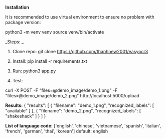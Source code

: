 **Installation**

It is recommended to use virtual environment to ensure no problem with package version:

python3 -m venv venv
source venv/bin/activate

_Steps: _

1. Clone repo: git clone https://github.com/thanhnew2001/easyocr3

2. Install: pip install -r requirements.txt
3. Run: python3 app.py
4. Test:

curl -X POST -F "files=@demo_image/demo_1.png" -F "files=@demo_image/demo_2.png" http://localhost:5000/upload 

**Results:**
{
  "results": [
    {
      "filename": "demo_1.png",
      "recognized_labels": [
        "available"
      ]
    },
    {
      "filename": "demo_2.png",
      "recognized_labels": [
        "shakeshack"
      ]
    }
  ]
}


**List of language code:**
['english', 'chinese', 'vietnamese', 'spanish', 'italian', 'french', 'german', 'thai', 'korean']
default: english
